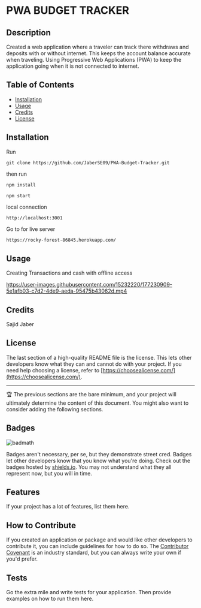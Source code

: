 # PWA BUDGET TRACKER

## Description

Created a web application where a traveler can track there withdraws and deposits with or without internet.
This keeps the account balance accurate when traveling. Using Progressive Web Applications (PWA) to keep the application
going when it is not connected to internet. 

## Table of Contents

- [Installation](#installation)
- [Usage](#usage)
- [Credits](#credits)
- [License](#license)

## Installation

Run 

```git
git clone https://github.com/JaberSE09/PWA-Budget-Tracker.git
```
then run

```js
npm install
```

```js
npm start
```

local connection

```text
http://localhost:3001
```


Go to for live server

```text
https://rocky-forest-86845.herokuapp.com/
```

## Usage

Creating Transactions and cash with offline access

https://user-images.githubusercontent.com/15232220/177230909-5e1afb03-c7d2-4de9-aeda-95475b43062d.mp4



## Credits

Sajid Jaber

## License

The last section of a high-quality README file is the license. This lets other developers know what they can and cannot do with your project. If you need help choosing a license, refer to [https://choosealicense.com/](https://choosealicense.com/).

---

🏆 The previous sections are the bare minimum, and your project will ultimately determine the content of this document. You might also want to consider adding the following sections.

## Badges

![badmath](https://img.shields.io/github/languages/top/lernantino/badmath)

Badges aren't necessary, per se, but they demonstrate street cred. Badges let other developers know that you know what you're doing. Check out the badges hosted by [shields.io](https://shields.io/). You may not understand what they all represent now, but you will in time.

## Features

If your project has a lot of features, list them here.

## How to Contribute

If you created an application or package and would like other developers to contribute it, you can include guidelines for how to do so. The [Contributor Covenant](https://www.contributor-covenant.org/) is an industry standard, but you can always write your own if you'd prefer.

## Tests

Go the extra mile and write tests for your application. Then provide examples on how to run them here.
